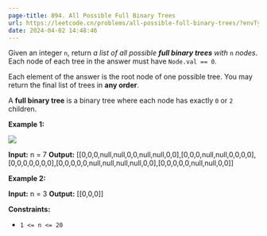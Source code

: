 ```yaml
---
page-title: 894. All Possible Full Binary Trees
url: https://leetcode.cn/problems/all-possible-full-binary-trees/?envType=daily-question&envId=2024-04-02
date: 2024-04-02 14:48:46
---
```

Given an integer `n`, return *a list of all possible **full binary trees** with* `n` *nodes*. Each node of each tree in the answer must have `Node.val == 0`.

Each element of the answer is the root node of one possible tree. You may return the final list of trees in **any order**.

A **full binary tree** is a binary tree where each node has exactly `0` or `2` children.

**Example 1:**

![](https://s3-lc-upload.s3.amazonaws.com/uploads/2018/08/22/fivetrees.png)

**Input:** n = 7
**Output:** \[\[0,0,0,null,null,0,0,null,null,0,0\],\[0,0,0,null,null,0,0,0,0\],\[0,0,0,0,0,0,0\],\[0,0,0,0,0,null,null,null,null,0,0\],\[0,0,0,0,0,null,null,0,0\]\]

**Example 2:**

**Input:** n = 3
**Output:** \[\[0,0,0\]\]

**Constraints:**

-   `1 <= n <= 20`